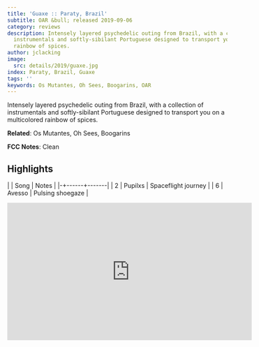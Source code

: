 ```yaml
---
title: 'Guaxe :: Paraty, Brazil'
subtitle: OAR &bull; released 2019-09-06
category: reviews
description: Intensely layered psychedelic outing from Brazil, with a collection of
  instrumentals and softly-sibilant Portuguese designed to transport you on a multicolored
  rainbow of spices.
author: jclacking
image:
  src: details/2019/guaxe.jpg
index: Paraty, Brazil, Guaxe
tags: ''
keywords: Os Mutantes, Oh Sees, Boogarins, OAR
---
```

Intensely layered psychedelic outing from Brazil, with a collection of instrumentals and softly-sibilant Portuguese designed to transport you on a multicolored rainbow of spices.<!--more-->

**Related**: Os Mutantes, Oh Sees, Boogarins

**FCC Notes**: Clean

## Highlights

| | Song | Notes |
|-+------+-------|
| 2 | Pupilxs | Spaceflight journey |
| 6 | Avesso | Pulsing shoegaze |

<div class="tlo-detail-video"><iframe width="560" height="315" src="https://www.youtube.com/embed/kyBU8GOhj-g" frameborder="0" allow="autoplay; encrypted-media" allowfullscreen></iframe></div>

